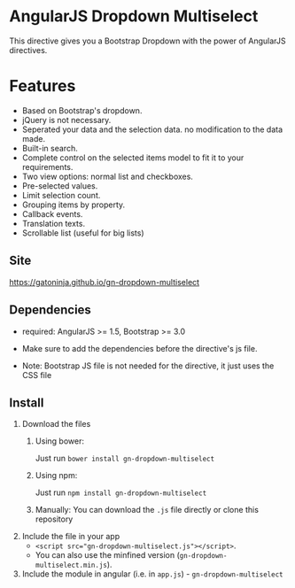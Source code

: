 # AngularJS Dropdown Multiselect
This directive gives you a Bootstrap Dropdown with the power of AngularJS directives.

# Features
- Based on Bootstrap's dropdown.
- jQuery is not necessary.
- Seperated your data and the selection data. no modification to the data made.
- Built-in search.
- Complete control on the selected items model to fit it to your requirements.
- Two view options: normal list and checkboxes.
- Pre-selected values.
- Limit selection count.
- Grouping items by property.
- Callback events.
- Translation texts.
- Scrollable list (useful for big lists)

## Site
https://gatoninja.github.io/gn-dropdown-multiselect

## Dependencies
- required: AngularJS >= 1.5, Bootstrap >= 3.0

- Make sure to add the dependencies before the directive's js file.
- Note: Bootstrap JS file is not needed for the directive, it just uses the CSS file

## Install
1. Download the files
	1. Using bower:

		Just run `bower install gn-dropdown-multiselect`
	2. Using npm:

		Just run `npm install gn-dropdown-multiselect`
	2. Manually:
		You can download the `.js` file directly or clone this repository
2. Include the file in your app
	- `<script src="gn-dropdown-multiselect.js"></script>`.
	- You can also use the minfined version (`gn-dropdown-multiselect.min.js`).
3. Include the module in angular (i.e. in `app.js`) - `gn-dropdown-multiselect`
